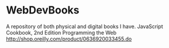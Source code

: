 # WebDevBooks
A repository of both physical and digital books I have.
JavaScript Cookbook, 2nd Edition
Programming the Web
http://shop.oreilly.com/product/0636920033455.do
